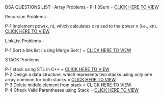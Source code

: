DSA QUESTIONS LIST : 
Array Problems -
P-1 3Sum = [CLICK HERE TO VIEW](https://github.com/dhruvsharmads0506/DSA-PROBLIC-SOLVE/blob/main/ARRAY/3sum.cpp)

Recursion Problems -

P-1 Implement pow(x, n), which calculates x raised to the power n (i.e., xn). [CLICK HERE TO VIEW](https://github.com/dhruvsharmads0506/DSA-PROBLIC-SOLVE/blob/main/Recursion%20Problems/powx%2Cn.cpp) <br>

LinkList Problems -

P-1 Sort a link list ( using Merge Sort ) = [CLICK HERE TO VIEW](https://github.com/dhruvsharmads0506/DSA-PROBLIC-SOLVE/blob/main/Link%20-List/MergeSort.cpp)

STACK Problems -

P-1 stack using STL in C++ = [CLICK HERE TO VIEW](https://github.com/dhruvsharmads0506/DSA-PROBLIC-SOLVE/blob/main/STACK/stl.cpp) <br>
P-2 Design a data structure, which represents two stacks using only one array common for both stacks = [CLICK HERE TO VIEW ](https://github.com/dhruvsharmads0506/DSA-PROBLIC-SOLVE/blob/main/STACK/twostack.cpp) <br>
P-3 Delete middle element from stack  = [CLICK HERE TO VIEW ](https://github.com/dhruvsharmads0506/DSA-PROBLIC-SOLVE/blob/main/STACK/middlelement.cpp)
<br>
P-4 Check Valid Parentheses using Stack = [CLICK HERE TO VIEW ](https://github.com/dhruvsharmads0506/DSA-PROBLIC-SOLVE/blob/main/STACK/parenthesis.cpp)
